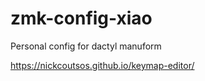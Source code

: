 # zmk-config-xiao
Personal config for dactyl manuform

https://nickcoutsos.github.io/keymap-editor/
